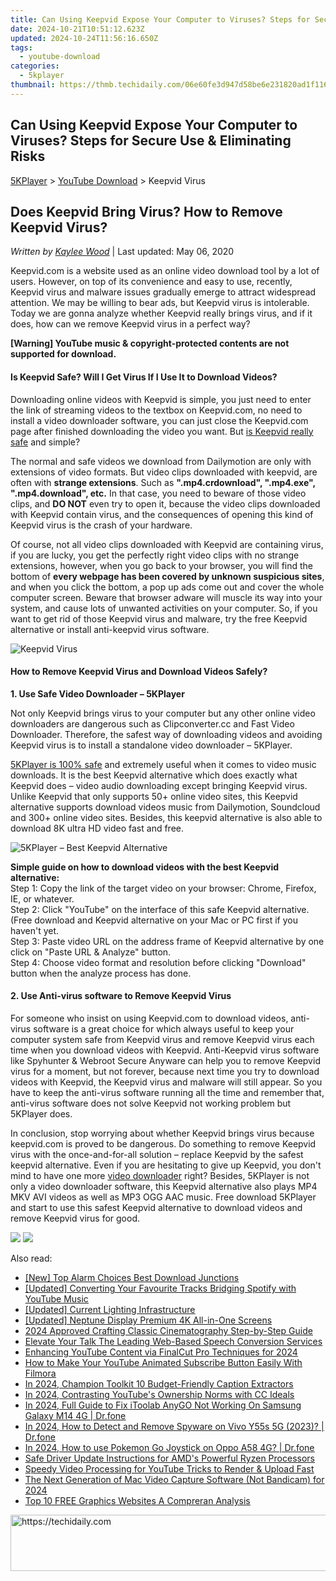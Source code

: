 ```yaml
---
title: Can Using Keepvid Expose Your Computer to Viruses? Steps for Secure Use & Eliminating Risks
date: 2024-10-21T10:51:12.623Z
updated: 2024-10-24T11:56:16.650Z
tags:
  - youtube-download
categories:
  - 5kplayer
thumbnail: https://thmb.techidaily.com/06e60fe3d947d58be6e231820ad1f116434db798e239b52d730db0c4a5927ced.jpg
---
```


## Can Using Keepvid Expose Your Computer to Viruses? Steps for Secure Use & Eliminating Risks

[5KPlayer](https://tools.techidaily.com/5kplayer/products/) \> [YouTube Download](https://tools.techidaily.com/5kplayer/youtube-download/) \> Keepvid Virus

## Does Keepvid Bring Virus? How to Remove Keepvid Virus?

 _Written by [Kaylee Wood](https://www.quora.com/profile/Amanda-Hu-21)_ | Last updated: May 06, 2020 

Keepvid.com is a website used as an online video download tool by a lot of users. However, on top of its convenience and easy to use, recently, Keepvid virus and malware issues gradually emerge to attract widespread attention. We may be willing to bear ads, but Keepvid virus is intolerable. Today we are gonna analyze whether Keepvid really brings virus, and if it does, how can we remove Keepvid virus in a perfect way? 

**\[Warning\] YouTube music & copyright-protected contents are not supported for download.**

#### **Is Keepvid Safe? Will I Get Virus If I Use It to Download Videos?**

Downloading online videos with Keepvid is simple, you just need to enter the link of streaming videos to the textbox on Keepvid.com, no need to install a video downloader software, you can just close the Keepvid.com page after finished downloading the video you want. But [is Keepvid really safe](https://tools.techidaily.com/5kplayer/youtube-download/) and simple? 

 The normal and safe videos we download from Dailymotion are only with extensions of video formats. But video clips downloaded with keepvid, are often with **strange extensions**. Such as **".mp4.crdownload", ".mp4.exe", ".mp4.download", etc.** In that case, you need to beware of those video clips, and **DO NOT** even try to open it, because the video clips downloaded with Keepvid contain virus, and the consequences of opening this kind of Keepvid virus is the crash of your hardware. 

Of course, not all video clips downloaded with Keepvid are containing virus, if you are lucky, you get the perfectly right video clips with no strange extensions, however, when you go back to your browser, you will find the bottom of **every webpage has been covered by unknown suspicious sites**, and when you click the bottom, a pop up ads come out and cover the whole computer screen. Beware that browser adware will muscle its way into your system, and cause lots of unwanted activities on your computer. So, if you want to get rid of those Keepvid virus and malware, try the free Keepvid alternative or install anti-keepvid virus software. 

![Keepvid Virus](https://www.5kplayer.com/youtube-download/img/keepvid-virus-2.jpg) 

#### **How to Remove Keepvid Virus and Download Videos Safely?**

**1\. Use Safe Video Downloader – 5KPlayer**

Not only Keepvid brings virus to your computer but any other online video downloaders are dangerous such as Clipconverter.cc and Fast Video Downloader. Therefore, the safest way of downloading videos and avoiding Keepvid virus is to install a standalone video downloader – 5KPlayer. 

[5KPlayer is 100% safe](https://tools.techidaily.com/5kplayer/video-music-player/) and extremely useful when it comes to video music downloads. It is the best Keepvid alternative which does exactly what Keepvid does – video audio downloading except bringing Keepvid virus. Unlike Keepvid that only supports 50+ online video sites, this Keepvid alternative supports download videos music from Dailymotion, Soundcloud and 300+ online video sites. Besides, this keepvid alternative is also able to download 8K ultra HD video fast and free. 

![5KPlayer – Best Keepvid Alternative](https://www.5kplayer.com/youtube-download/img/keepvid-virus-3.jpg) 

**Simple guide on how to download videos with the best Keepvid alternative:**   
 Step 1: Copy the link of the target video on your browser: Chrome, Firefox, IE, or whatever.   
Step 2: Click "YouTube" on the interface of this safe Keepvid alternative. (Free download and Keepvid alternative on your Mac or PC first if you haven't yet.  
Step 3: Paste video URL on the address frame of Keepvid alternative by one click on "Paste URL & Analyze" button.  
Step 4: Choose video format and resolution before clicking "Download" button when the analyze process has done.

#### **2\. Use Anti-virus software to Remove Keepvid Virus**

For someone who insist on using Keepvid.com to download videos, anti-virus software is a great choice for which always useful to keep your computer system safe from Keepvid virus and remove Keepvid virus each time when you download videos with Keepvid. Anti-Keepvid virus software like Spyhunter & Webroot Secure Anyware can help you to remove Keepvid virus for a moment, but not forever, because next time you try to download videos with Keepvid, the Keepvid virus and malware will still appear. So you have to keep the anti-virus software running all the time and remember that, anti-virus software does not solve Keepvid not working problem but 5KPlayer does.

In conclusion, stop worrying about whether Keepvid brings virus because keepvid.com is proved to be dangerous. Do something to remove Keepvid virus with the once-and-for-all solution – replace Keepvid by the safest keepvid alternative. Even if you are hesitating to give up Keepvid, you don't mind to have one more [video downloader](https://tools.techidaily.com/5kplayer/youtube-download/) right? Besides, 5KPlayer is not only a video downloader software, this Keepvid alternative also plays MP4 MKV AVI videos as well as MP3 OGG AAC music. Free download 5KPlayer and start to use this safest Keepvid alternative to download videos and remove Keepvid virus for good. 

[![](https://www.5kplayer.com/youtube-download/../button/freedownwhitewin.png)](https://tools.techidaily.com/5kplayer/products/) [![](https://www.5kplayer.com/youtube-download/../button/freedownwhitemac.png)](https://tools.techidaily.com/5kplayer/products/)

<ins class="adsbygoogle"
     style="display:block"
     data-ad-format="autorelaxed"
     data-ad-client="ca-pub-7571918770474297"
     data-ad-slot="1223367746"></ins>

<ins class="adsbygoogle"
     style="display:block"
     data-ad-client="ca-pub-7571918770474297"
     data-ad-slot="8358498916"
     data-ad-format="auto"
     data-full-width-responsive="true"></ins>

<span class="atpl-alsoreadstyle">Also read:</span>
<div><ul>
<li><a href="https://some-guidance.techidaily.com/new-top-alarm-choices-best-download-junctions/"><u>[New] Top Alarm Choices Best Download Junctions</u></a></li>
<li><a href="https://youtube-video-recordings.techidaily.com/updated-converting-your-favourite-tracks-bridging-spotify-with-youtube-music/"><u>[Updated] Converting Your Favourite Tracks Bridging Spotify with YouTube Music</u></a></li>
<li><a href="https://youtube-video-recordings.techidaily.com/updated-current-lighting-infrastructure/"><u>[Updated] Current Lighting Infrastructure</u></a></li>
<li><a href="https://extra-approaches.techidaily.com/updated-neptune-display-premium-4k-all-in-one-screens/"><u>[Updated] Neptune Display Premium 4K All-in-One Screens</u></a></li>
<li><a href="https://youtube-video-recordings.techidaily.com/2024-approved-crafting-classic-cinematography-step-by-step-guide/"><u>2024 Approved Crafting Classic Cinematography Step-by-Step Guide</u></a></li>
<li><a href="https://extra-tips.techidaily.com/elevate-your-talk-the-leading-web-based-speech-conversion-services/"><u>Elevate Your Talk The Leading Web-Based Speech Conversion Services</u></a></li>
<li><a href="https://youtube-video-recordings.techidaily.com/enhancing-youtube-content-via-finalcut-pro-techniques-for-2024/"><u>Enhancing YouTube Content via FinalCut Pro Techniques for 2024</u></a></li>
<li><a href="https://youtube-video-recordings.techidaily.com/how-to-make-your-youtube-animated-subscribe-button-easily-with-filmora/"><u>How to Make Your YouTube Animated Subscribe Button Easily With Filmora</u></a></li>
<li><a href="https://youtube-video-recordings.techidaily.com/in-2024-champion-toolkit-10-budget-friendly-caption-extractors/"><u>In 2024, Champion Toolkit 10 Budget-Friendly Caption Extractors</u></a></li>
<li><a href="https://youtube-video-recordings.techidaily.com/in-2024-contrasting-youtubes-ownership-norms-with-cc-ideals/"><u>In 2024, Contrasting YouTube's Ownership Norms with CC Ideals</u></a></li>
<li><a href="https://review-topics.techidaily.com/in-2024-full-guide-to-fix-itoolab-anygo-not-working-on-samsung-galaxy-m14-4g-drfone-by-drfone-virtual-android/"><u>In 2024, Full Guide to Fix iToolab AnyGO Not Working On Samsung Galaxy M14 4G | Dr.fone</u></a></li>
<li><a href="https://android-location-track.techidaily.com/in-2024-how-to-detect-and-remove-spyware-on-vivo-y55s-5g-2023-drfone-by-drfone-virtual-android/"><u>In 2024, How to Detect and Remove Spyware on Vivo Y55s 5G (2023)? | Dr.fone</u></a></li>
<li><a href="https://android-pokemon-go.techidaily.com/in-2024-how-to-use-pokemon-go-joystick-on-oppo-a58-4g-drfone-by-drfone-virtual-android/"><u>In 2024, How to use Pokemon Go Joystick on Oppo A58 4G? | Dr.fone</u></a></li>
<li><a href="https://hardware-help.techidaily.com/safe-driver-update-instructions-for-amds-powerful-ryzen-processors/"><u>Safe Driver Update Instructions for AMD's Powerful Ryzen Processors</u></a></li>
<li><a href="https://youtube-video-recordings.techidaily.com/speedy-video-processing-for-youtube-tricks-to-render-and-upload-fast/"><u>Speedy Video Processing for YouTube Tricks to Render & Upload Fast</u></a></li>
<li><a href="https://screen-sharing-recording.techidaily.com/the-next-generation-of-mac-video-capture-software-not-bandicam-for-2024/"><u>The Next Generation of Mac Video Capture Software (Not Bandicam) for 2024</u></a></li>
<li><a href="https://extra-lessons.techidaily.com/top-10-free-graphics-websites-a-compreran-analysis/"><u>Top 10 FREE Graphics Websites A Compreran Analysis</u></a></li>
</ul></div>

<!-- affiliate ads begin -->
<a href="https://appsumo.8odi.net/c/5597632/2087485/7443" target="_top" id="2087485">
  <img src="//a.impactradius-go.com/display-ad/7443-2087485" border="0" alt="https://techidaily.com" width="728" height="90"/>
</a>
<img height="0" width="0" src="https://appsumo.8odi.net/i/5597632/2087485/7443" style="position:absolute;visibility:hidden;" border="0" />
<!-- affiliate ads end -->

